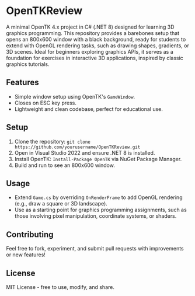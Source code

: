 # OpenTKReview

A minimal OpenTK 4.x project in C# (.NET 8) designed for learning 3D graphics programming. This repository provides a barebones setup that opens an 800x600 window with a black background, ready for students to extend with OpenGL rendering tasks, such as drawing shapes, gradients, or 3D scenes. Ideal for beginners exploring graphics APIs, it serves as a foundation for exercises in interactive 3D applications, inspired by classic graphics tutorials.

## Features
- Simple window setup using OpenTK's `GameWindow`.
- Closes on ESC key press.
- Lightweight and clean codebase, perfect for educational use.

## Setup
1. Clone the repository: `git clone https://github.com/yourusername/OpenTKReview.git`
2. Open in Visual Studio 2022 and ensure .NET 8 is installed.
3. Install OpenTK: `Install-Package OpenTK` via NuGet Package Manager.
4. Build and run to see an 800x600 window.

## Usage
- Extend `Game.cs` by overriding `OnRenderFrame` to add OpenGL rendering (e.g., draw a square or 3D landscape).
- Use as a starting point for graphics programming assignments, such as those involving pixel manipulation, coordinate systems, or shaders.

## Contributing
Feel free to fork, experiment, and submit pull requests with improvements or new features!

## License
MIT License - free to use, modify, and share.